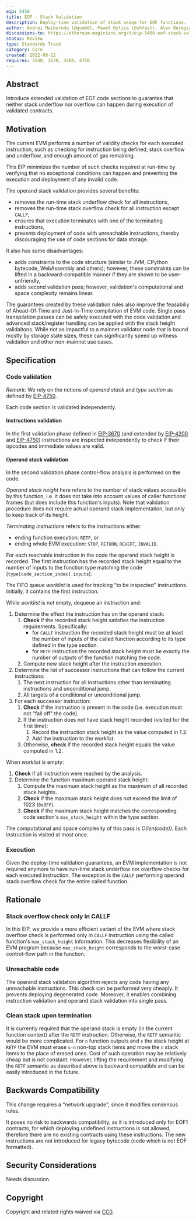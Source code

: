 ```yaml
---
eip: 5450
title: EOF - Stack Validation
description: Deploy-time validation of stack usage for EOF functions.
author: Andrei Maiboroda (@gumb0), Paweł Bylica (@chfast), Alex Beregszaszi (@axic), Danno Ferrin (@shemnon)
discussions-to: https://ethereum-magicians.org/t/eip-5450-eof-stack-validation/10410
status: Review
type: Standards Track
category: Core
created: 2022-08-12
requires: 3540, 3670, 4200, 4750
---
```


## Abstract

Introduce extended validation of EOF code sections to guarantee that neither stack underflow nor overflow can happen during execution of validated contracts.

## Motivation

The current EVM performs a number of validity checks for each executed instruction, such as checking
for instruction being defined, stack overflow and underflow, and enough amount of gas remaining.

This EIP minimizes the number of such checks required at run-time
by verifying that no exceptional conditions can happen
and preventing the execution and deployment of any invalid code.

The operand stack validation provides several benefits:

- removes the run-time stack underflow check for all instructions,
- removes the run-time stack overflow check for all instruction except `CALLF`,
- ensures that execution terminates with one of the terminating instructions,
- prevents deployment of code with unreachable instructions, thereby discouraging the use of code sections for data storage.

It also has some disadvantages:

- adds constraints to the code structure (similar to JVM, CPython bytecode, WebAssembly and others); however, these constraints can be lifted in a backward-compatible manner if they are shown to be user-unfriendly,
- adds second validation pass; however, validation's computational and space complexity remains linear.

The guarantees created by these validation rules also improve the feasabiliy of Ahead-Of-Time and Just-In-Time compilation of EVM code. Single pass transpilation passes can be safely executed with the code validation and advanced stack/register handling can be applied with the stack height validaitons. While not as impactful to a mainnet validator node that is bound mostly by storage state sizes, these can significantly speed up witness validation and other non-mainnet use cases.

## Specification

### Code validation

*Remark:* We rely on the notions of *operand stack* and *type section* as defined by [EIP-4750](https://eips.fyi/4750).

Each code section is validated independently.

#### Instructions validation

In the first validation phase defined in [EIP-3670](https://eips.fyi/3670) (and extended by [EIP-4200](https://eips.fyi/4200) and [EIP-4750](https://eips.fyi/4750)) instructions are inspected independently to check if their opcodes and immediate values are valid.

#### Operand stack validation

In the second validation phase control-flow analysis is performed on the code.

*Operand stack height* here refers to the number of stack values accessible by this function, i.e. it does not take into account values of caller functions' frames (but does include this function's inputs). Note that validation procedure does not require actual operand stack implementation, but only to keep track of its height.

*Terminating instructions* refers to the instructions either:

- ending function execution: `RETF`, or
- ending whole EVM execution: `STOP`, `RETURN`, `REVERT`, `INVALID`.

For each reachable instruction in the code the operand stack height is recorded.
The first instruction has the recorded stack height equal to the number of inputs to the function type matching the code (`type[code_section_index].inputs`).

The FIFO queue *worklist* is used for tracking "to be inspected" instructions. Initially, it contains the first instruction.

While *worklist* is not empty, dequeue an instruction and:

1. Determine the effect the instruction has on the operand stack:
   1. **Check** if the recorded stack height satisfies the instruction requirements. Specifically:
      - for `CALLF` instruction the recorded stack height must be at least the number of inputs of the called function according to its type defined in the type section.
      - for `RETF` instruction the recorded stack height must be exactly the number of outputs of the function matching the code.
   2. Compute new stack height after the instruction execution.
2. Determine the list of successor instructions that can follow the current instructions:
   1. The next instruction for all instructions other than terminating instructions and unconditional jump.
   2. All targets of a conditional or unconditional jump.
3. For each successor instruction:
   1. **Check** if the instruction is present in the code (i.e. execution must not "fall off" the code).
   2. If the instruction does not have stack height recorded (visited for the first time):
      1. Record the instruction stack height as the value computed in 1.2.
      2. Add the instruction to the *worklist*.
   3. Otherwise, **check** if the recorded stack height equals the value computed in 1.2.

When *worklist* is empty:

1. **Check** if all instruction were reached by the analysis.
2. Determine the function maximum operand stack height:
   1. Compute the maximum stack height as the maximum of all recorded stack heights.
   2. **Check** if the maximum stack height does not exceed the limit of 1023 (`0x3FF`).
   3. **Check** if the maximum stack height matches the corresponding code section's `max_stack_height` within the type section.

The computational and space complexity of this pass is *O(len(code))*. Each instruction is visited at most once.

### Execution

Given the deploy-time validation guarantees, an EVM implementation is not required anymore to have run-time stack underflow nor overflow checks for each executed instruction. The exception is the `CALLF` performing operand stack overflow check for the entire called function.

## Rationale

### Stack overflow check only in CALLF

In this EIP, we provide a more efficient variant of the EVM where stack overflow check is performed only in `CALLF` instruction using the called function's `max_stack_height` information. This decreases flexibility of an EVM program because `max_stack_height` corresponds to the worst-case control-flow path in the function.

### Unreachable code

The operand stack validation algorithm rejects any code having any unreachable instructions. This check can be performed very cheaply. It prevents deploying degenerated code. Moreover, it enables combining instruction validation and operand stack validation into single pass.

### Clean stack upon termination

It is currently required that the operand stack is empty (in the current function context) after the `RETF` instruction.
Otherwise, the `RETF` semantic would be more complicated. For `n` function outputs and `s` the stack height at `RETF` the EVM must erase `s-n` non-top stack items and move the `n` stack items to the place of erased ones. Cost of such operation may be relatively cheap but is not constant.
However, lifting the requirement and modifying the `RETF` semantic as described above is backward
compatible and can be easily introduced in the future.

## Backwards Compatibility

This change requires a "network upgrade", since it modifies consensus rules.

It poses no risk to backwards compatibility, as it is introduced only for EOF1 contracts, for which deploying undefined instructions is not allowed, therefore there are no existing contracts using these instructions. The new instructions are not introduced for legacy bytecode (code which is not EOF formatted).

## Security Considerations

Needs discussion.

## Copyright

Copyright and related rights waived via [CC0](/LICENSE.md).
